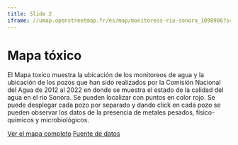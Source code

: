 ```yaml
---
title: Slide 2
iframe: //umap.openstreetmap.fr/es/map/monitoreos-rio-sonora_1098906?scaleControl=false&miniMap=false&scrollWheelZoom=false&zoomControl=true&editMode=disabled&moreControl=true&searchControl=null&tilelayersControl=null&embedControl=null&datalayersControl=true&onLoadPanel=none&captionBar=false&captionMenus=true
---
```


# Mapa tóxico

El Mapa toxico muestra la ubicación de los monitoreos de agua y la ubicación de los pozos que han sido realizados por la Comisión Nacional del Agua de 2012 al 2022 en donde se muestra el estado de la calidad del agua en el río Sonora. Se pueden localizar con puntos en color rojo. Se puede desplegar cada pozo por separado y dando click en cada pozo se pueden observar los datos de la presencia de metales pesados, físico-químicos y microbiológicos.

<div class="text-center mb-5">
  <a class="btn btn-secondary" href="//umap.openstreetmap.fr/es/map/monitoreos-rio-sonora_1098906?scaleControl=false&miniMap=false&scrollWheelZoom=false&zoomControl=true&editMode=disabled&moreControl=true&searchControl=null&tilelayersControl=null&embedControl=null&datalayersControl=true&onLoadPanel=none&captionBar=false&captionMenus=true" target="_blank">Ver el mapa completo</a>
  <a class="btn btn-secondary" href="https://observatorio-socio-ambiental.mx/data/calidad.html#Data" target="_blank">Fuente de datos</a>
</div>
